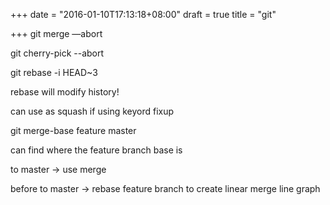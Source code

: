 +++
date = "2016-01-10T17:13:18+08:00"
draft = true
title = "git"

+++
git merge —abort

git cherry-pick --abort

git rebase -i HEAD~3

rebase will modify history!

can use as squash if using keyord fixup

git merge-base feature master

can find where the feature branch base is

to master -> use merge

before to master -> rebase feature branch to create linear merge line graph
